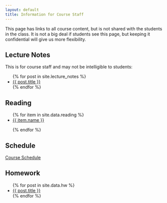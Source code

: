 ```yaml
---
layout: default
title: Information for Course Staff
---
```


This page has links to all course content, but is not shared with the students
in the class. It is not a big deal if students see this page, but keeping it
confidential will give us more flexibility.

Lecture Notes
-------------

This is for course staff and may not be intelligible to students:

<ul>
  {% for post in site.lecture_notes %}
    <li>
      <a href="../{{ post.url }}">{{ post.title }}</a>
    </li>
  {% endfor %}
</ul>

Reading
-------

<ul>
{% for item in site.data.reading %}

  <li><a href="../reading/{{ item.path }}">{{ item.name }}</a></li>

{% endfor %}
</ul>


Schedule
--------

<a href="../schedule/">Course Schedule</a>

Homework
--------

<ul>
  {% for post in site.data.hw %}
    <li>
      <a href="../hw/{{ post.url }}">{{ post.title }}</a>
    </li>
  {% endfor %}
</ul>
